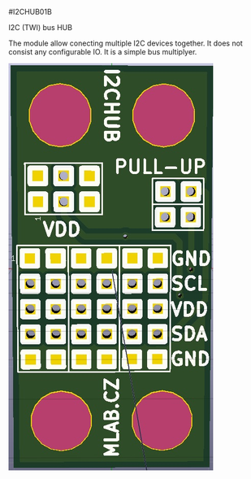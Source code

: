 <!--- PrjInfo ---> <!--- Please remove this line after manually editing --->
<!--- 00a56be08b96043df9e37d6aff7b6990 --->
<!--- Created:20170112-18:22: ---> 
<!--- Author:Mlab: ---> 
<!--- AuthorEmail:mlab@mlab.cz: ---> 
<!--- Tags:imported: ---> 
<!--- Ust:None: ---> 
<!--- Name:I2CHUB01B: --->
#I2CHUB01B 
<!--- LongName --->
I2C (TWI) bus HUB
<!--- ELongName ---> 

<!--- Lead --->
The module allow conecting multiple I2C devices together. It does not consist any configurable IO. It is a simple bus multiplyer.
<!--- ELead ---> 

![LeadImg](I2CHUB01B_Top_Small.jpg) 


​
​
<!--- Description --->
<!--- EDescription --->
<!--- Content --->
<!--- EContent --->
            